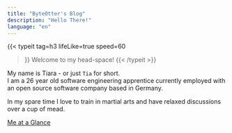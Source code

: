```yaml
---
title: "ByteOtter's Blog"
description: "Hello There!"
language: "en"
---
```


{{< typeit
  tag=h3
  lifeLike=true
  speed=60
>}}
Welcome to my head-space!
{{< /typeit >}}

My name is Tiara - or just `Tia` for short.<br>
I am a 26 year old software engineering apprentice currently employed with an open source software company based in Germany.

In my spare time I love to train in martial arts and have relaxed discussions over a cup of mead.

[Me at a Glance](/about/#me-at-a-glance)
